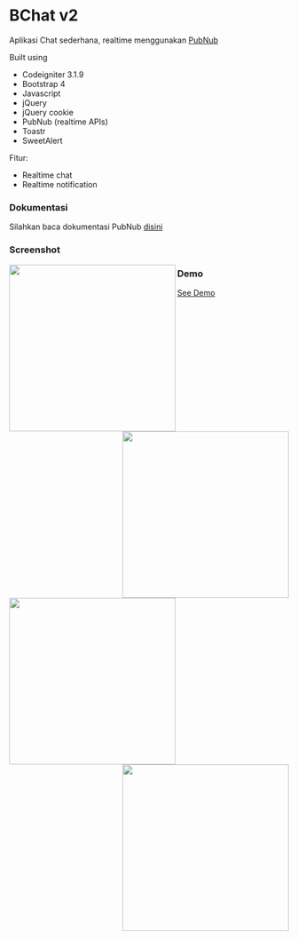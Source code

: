 # BChat v2

Aplikasi Chat sederhana, realtime menggunakan [PubNub](https://www.pubnub.com/) 

Built using
 - Codeigniter 3.1.9
 - Bootstrap 4
- Javascript
 - jQuery
 - jQuery cookie
 - PubNub (realtime APIs)
 - Toastr
 - SweetAlert

Fitur:
- Realtime chat
- Realtime notification

### Dokumentasi
Silahkan baca dokumentasi PubNub [disini](https://www.pubnub.com/docs/web-javascript/pubnub-javascript-sdk)

### Screenshot
<img align="left" width="300" src="https://image.ibb.co/gNcn6d/chat2_bayyu_net_i_Phone_6_7_8_Plus_7.png">

<img align="right" width="300" src="https://image.ibb.co/bPh9Ky/chat2_bayyu_net_i_Phone_6_7_8_Plus.png">

<img align="left" width="300" src="https://image.ibb.co/hDSvRd/chat2_bayyu_net_i_Phone_6_7_8_Plus_6.png">

<img align="right" width="300" src="https://image.ibb.co/f1Jiey/chat2_bayyu_net_i_Phone_6_7_8_Plus_1.png">

### Demo
[See Demo](https://chat2.bayyu.net)